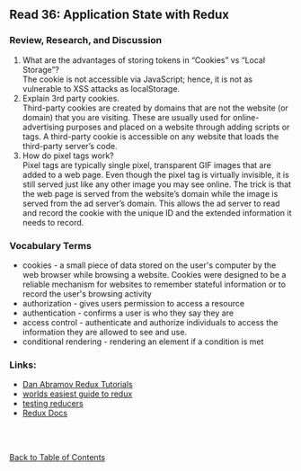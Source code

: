 ## Read 36: Application State with Redux

### Review, Research, and Discussion

1. What are the advantages of storing tokens in “Cookies” vs “Local Storage”?  
   The cookie is not accessible via JavaScript; hence, it is not as vulnerable to XSS attacks as localStorage.
2. Explain 3rd party cookies.  
   Third-party cookies are created by domains that are not the website (or domain) that you are visiting. These are usually used for online-advertising purposes and placed on a website through adding scripts or tags. A third-party cookie is accessible on any website that loads the third-party server’s code.
3. How do pixel tags work?  
   Pixel tags are typically single pixel, transparent GIF images that are added to a web page. Even though the pixel tag is virtually invisible, it is still served just like any other image you may see online. The trick is that the web page is served from the website’s domain while the image is served from the ad server’s domain. This allows the ad server to read and record the cookie with the unique ID and the extended information it needs to record.

### Vocabulary Terms

- cookies - a small piece of data stored on the user's computer by the web browser while browsing a website. Cookies were designed to be a reliable mechanism for websites to remember stateful information or to record the user's browsing activity
- authorization - gives users permission to access a resource
- authentication - confirms a user is who they say they are
- access control - authenticate and authorize individuals to access the information they are allowed to see and use.
- conditional rendering - rendering an element if a condition is met

### Links:

- [Dan Abramov Redux Tutorials](https://egghead.io/courses/getting-started-with-redux)
- [worlds easiest guide to redux](https://medium.freecodecamp.org/understanding-redux-the-worlds-easiest-guide-to-beginning-redux-c695f45546f6)
- [testing reducers](https://medium.com/@netxm/testing-redux-reducers-with-jest-6653abbfe3e1)
- [Redux Docs](https://redux.js.org/)

<br>
<br>

[Back to Table of Contents](../README.md)
